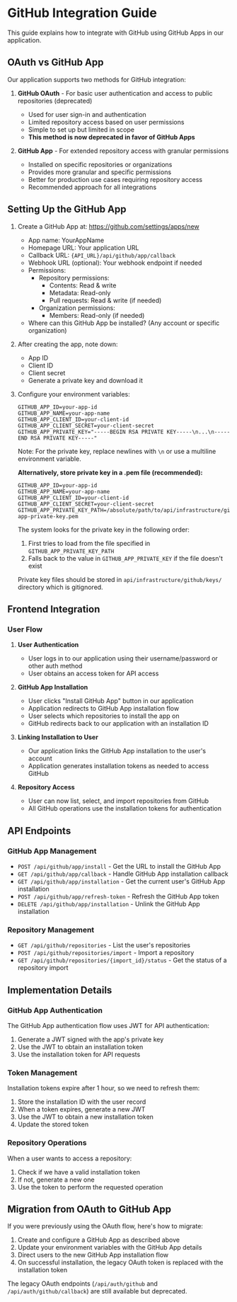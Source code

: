 # GitHub Integration Guide

This guide explains how to integrate with GitHub using GitHub Apps in our application.

## OAuth vs GitHub App

Our application supports two methods for GitHub integration:

1. **GitHub OAuth** - For basic user authentication and access to public repositories (deprecated)
   - Used for user sign-in and authentication
   - Limited repository access based on user permissions
   - Simple to set up but limited in scope
   - **This method is now deprecated in favor of GitHub Apps**

2. **GitHub App** - For extended repository access with granular permissions
   - Installed on specific repositories or organizations
   - Provides more granular and specific permissions
   - Better for production use cases requiring repository access
   - Recommended approach for all integrations

## Setting Up the GitHub App

1. Create a GitHub App at: https://github.com/settings/apps/new
   - App name: YourAppName
   - Homepage URL: Your application URL
   - Callback URL: `{API_URL}/api/github/app/callback`
   - Webhook URL (optional): Your webhook endpoint if needed
   - Permissions:
     - Repository permissions:
       - Contents: Read & write
       - Metadata: Read-only
       - Pull requests: Read & write (if needed)
     - Organization permissions:
       - Members: Read-only (if needed)
   - Where can this GitHub App be installed? (Any account or specific organization)

2. After creating the app, note down:
   - App ID
   - Client ID
   - Client secret
   - Generate a private key and download it

3. Configure your environment variables:
   ```
   GITHUB_APP_ID=your-app-id
   GITHUB_APP_NAME=your-app-name
   GITHUB_APP_CLIENT_ID=your-client-id
   GITHUB_APP_CLIENT_SECRET=your-client-secret
   GITHUB_APP_PRIVATE_KEY="-----BEGIN RSA PRIVATE KEY-----\n...\n-----END RSA PRIVATE KEY-----"
   ```
   
   Note: For the private key, replace newlines with `\n` or use a multiline environment variable.

   **Alternatively, store private key in a .pem file (recommended):**
   ```
   GITHUB_APP_ID=your-app-id
   GITHUB_APP_NAME=your-app-name
   GITHUB_APP_CLIENT_ID=your-client-id
   GITHUB_APP_CLIENT_SECRET=your-client-secret
   GITHUB_APP_PRIVATE_KEY_PATH=/absolute/path/to/api/infrastructure/github/keys/github-app-private-key.pem
   ```
   
   The system looks for the private key in the following order:
   1. First tries to load from the file specified in `GITHUB_APP_PRIVATE_KEY_PATH`
   2. Falls back to the value in `GITHUB_APP_PRIVATE_KEY` if the file doesn't exist
   
   Private key files should be stored in `api/infrastructure/github/keys/` directory which is gitignored.

## Frontend Integration

### User Flow

1. **User Authentication**
   - User logs in to our application using their username/password or other auth method
   - User obtains an access token for API access

2. **GitHub App Installation**
   - User clicks "Install GitHub App" button in our application
   - Application redirects to GitHub App installation flow
   - User selects which repositories to install the app on
   - GitHub redirects back to our application with an installation ID

3. **Linking Installation to User**
   - Our application links the GitHub App installation to the user's account
   - Application generates installation tokens as needed to access GitHub

4. **Repository Access**
   - User can now list, select, and import repositories from GitHub
   - All GitHub operations use the installation tokens for authentication

## API Endpoints

### GitHub App Management

- `POST /api/github/app/install` - Get the URL to install the GitHub App
- `GET /api/github/app/callback` - Handle GitHub App installation callback
- `GET /api/github/app/installation` - Get the current user's GitHub App installation
- `POST /api/github/app/refresh-token` - Refresh the GitHub App token
- `DELETE /api/github/app/installation` - Unlink the GitHub App installation

### Repository Management

- `GET /api/github/repositories` - List the user's repositories
- `POST /api/github/repositories/import` - Import a repository
- `GET /api/github/repositories/{import_id}/status` - Get the status of a repository import

## Implementation Details

### GitHub App Authentication

The GitHub App authentication flow uses JWT for API authentication:

1. Generate a JWT signed with the app's private key
2. Use the JWT to obtain an installation token
3. Use the installation token for API requests

### Token Management

Installation tokens expire after 1 hour, so we need to refresh them:

1. Store the installation ID with the user record
2. When a token expires, generate a new JWT
3. Use the JWT to obtain a new installation token
4. Update the stored token

### Repository Operations

When a user wants to access a repository:

1. Check if we have a valid installation token
2. If not, generate a new one
3. Use the token to perform the requested operation

## Migration from OAuth to GitHub App

If you were previously using the OAuth flow, here's how to migrate:

1. Create and configure a GitHub App as described above
2. Update your environment variables with the GitHub App details
3. Direct users to the new GitHub App installation flow
4. On successful installation, the legacy OAuth token is replaced with the installation token

The legacy OAuth endpoints (`/api/auth/github` and `/api/auth/github/callback`) are still available but deprecated. 